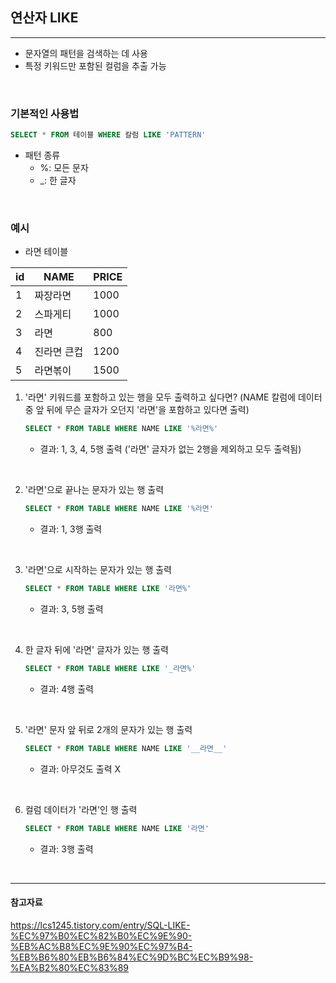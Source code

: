 ## 연산자 LIKE 
---
- 문자열의 패턴을 검색하는 데 사용 
- 특정 키워드만 포함된 컬럼을 추출 가능 

<br>

### 기본적인 사용법 
```SQL
SELECT * FROM 테이블 WHERE 칼럼 LIKE 'PATTERN'
```
- 패턴 종류 
  - %: 모든 문자
  - _: 한 글자 

<br>

### 예시 
- 라면 테이블 
  
|id         |NAME        |PRICE      |
|-----------|------------|-----------|
|1          |짜장라면     |1000       |
|2          |스파게티     |1000       |
|3          |라면         |800        |
|4          |진라면 큰컵  |1200       |
|5          |라면볶이     |1500       |

1. '라면' 키워드를 포함하고 있는 행을 모두 출력하고 싶다면? (NAME 칼럼에 데이터 중 앞 뒤에 무슨 글자가 오던지 '라면'을 포함하고 있다면 출력)
   ```SQL
   SELECT * FROM TABLE WHERE NAME LIKE '%라면%'
   ```

   - 결과: 1, 3, 4, 5행 출력 ('라면' 글자가 없는 2행을 제외하고 모두 출력됨)

<br>

2. '라면'으로 끝나는 문자가 있는 행 출력 
   ```SQL
   SELECT * FROM TABLE WHERE NAME LIKE '%라면'
   ```
   
   - 결과: 1, 3행 출력 

<br>

3. '라면'으로 시작하는 문자가 있는 행 출력 
   ```SQL
   SELECT * FROM TABLE WHERE LIKE '라면%'
   ```

   - 결과: 3, 5행 출력 

<br>

4. 한 글자 뒤에 '라면' 글자가 있는 행 출력
   ```SQL
   SELECT * FROM TABLE WHERE LIKE '_라면%'
   ```

   - 결과: 4행 출력 

<br>

5. '라면' 문자 앞 뒤로 2개의 문자가 있는 행 출력 
   ```SQL
   SELECT * FROM TABLE WHERE NAME LIKE '__라면__'
   ```

   - 결과: 아무것도 출력 X 

<br>

6. 컬럼 데이터가 '라면'인 행 출력 
   ```SQL
   SELECT * FROM TABLE WHERE NAME LIKE '라면'
   ```

   - 결과: 3행 출력 

<br>

---
#### 참고자료
https://lcs1245.tistory.com/entry/SQL-LIKE-%EC%97%B0%EC%82%B0%EC%9E%90-%EB%AC%B8%EC%9E%90%EC%97%B4-%EB%B6%80%EB%B6%84%EC%9D%BC%EC%B9%98-%EA%B2%80%EC%83%89